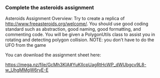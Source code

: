 ### Complete the asteroids assignment


Asteroids Assignment
Overview:
Try to create a replica of http://www.freeasteroids.org/welcome/. You should use good coding standard such as abstraction, good naming, good formatting, and commenting code. You will be given a PolygonUtils class to assist you in rotating and detecting polygon collision.
NOTE: you don’t have to do the UFO from the game

You can download the assignment sheet here:

https://mega.nz/file/GcMh3KIA#YuKIIcpUagRtHcWP_dWUbgcv9L8-w_UhgMMgW6ryE-E
